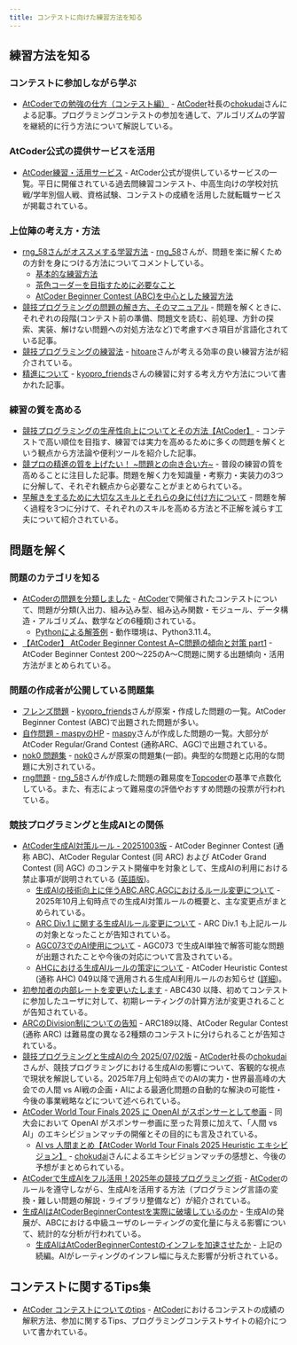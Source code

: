 ```yaml
---
title: コンテストに向けた練習方法を知る
---
```


## 練習方法を知る

### コンテストに参加しながら学ぶ

- [AtCoderでの勉強の仕方（コンテスト編）](http://chokudai.hatenablog.com/entry/2014/08/07/212849) - [AtCoder](https://atcoder.jp/)社長の[chokudai](https://twitter.com/chokudai)さんによる記事。プログラミングコンテストの参加を通して、アルゴリズムの学習を継続的に行う方法について解説している。

### AtCoder公式の提供サービスを活用

- [AtCoder練習・活用サービス](https://atcoder.jp/posts/1134) - AtCoder公式が提供しているサービスの一覧。平日に開催されている過去問練習コンテスト、中高生向けの学校対抗戦/学年別個人戦、資格試験、コンテストの成績を活用した就転職サービスが掲載されている。

### 上位陣の考え方・方法

- [rng_58さんがオススメする学習方法](https://twitter.com/rng_58/status/1238824295230361600) - [rng_58](https://twitter.com/rng_58)さんが、問題を楽に解くための方針を身につける方法についてコメントしている。
    - [基本的な練習方法](https://info.atcoder.jp/entry/2023/12/04/103759)
    - [茶色コーダーを目指すために必要なこと](https://info.atcoder.jp/entry/2024/03/18/160342)
    - [AtCoder Beginner Contest (ABC)を中心とした練習方法](https://twitter.com/kyopro_dekomor2/status/1412385847974895620)
- [競技プログラミングの問題の解き方、そのマニュアル](https://kmyk.github.io/blog/blog/2016/06/21/how-to-solve-problems-in-competitive-programming/) - 問題を解くときに、それぞれの段階(コンテスト前の準備、問題文を読む、前処理、方針の探索、実装、解けない問題への対処方法など)で考慮すべき項目が言語化されている記事。
- [競技プログラミングの練習法](https://hitoare.hatenablog.com/entry/2024/07/14/195940) - [hitoare](https://atcoder.jp/users/hitoare)さんが考える効率の良い練習方法が紹介されている。
- [精進について](https://kyopro-friends.hatenablog.com/entry/2020/02/03/202835) - [kyopro_friends](https://atcoder.jp/users/kyopro_friends)さんの練習に対する考え方や方法について書かれた記事。

### 練習の質を高める

- [競技プログラミングの生産性向上についてとその方法【AtCoder】](https://qiita.com/Kota-Y/items/0f3b9206516fe426188a) - コンテストで高い順位を目指す、練習では実力を高めるために多くの問題を解くという観点から方法論や便利ツールを紹介した記事。
- [競プロの精進の質を上げたい！ ~問題との向き合い方~](https://qiita.com/AIris_Solid/items/e9e1817f13e8d15b55ad) - 普段の練習の質を高めることに注目した記事。問題を解く力を知識量・考察力・実装力の3つに分解して、それぞれ観点から必要なことがまとめられている。
- [早解きをするために大切なスキルとそれらの身に付け方について](https://twitter.com/e869120/status/1408803727415255045) - 問題を解く過程を3つに分けて、それぞれのスキルを高める方法と不正解を減らす工夫について紹介されている。

## 問題を解く

### 問題のカテゴリを知る

- [AtCoderの問題を分類しました](https://zenn.dev/koyanagihitoshi?tab=books) - [AtCoder](https://atcoder.jp/)で開催されたコンテストについて、問題が分類(入出力、組み込み型、組み込み関数・モジュール、データ構造・アルゴリズム、数学などの6種類)されている。
    - [Pythonによる解答例](https://github.com/KoyanagiHitoshi/AtCoder-Python-Introduction) - 動作環境は、Python3.11.4。
- [【AtCoder】 AtCoder Beginner Contest A~C問題の傾向と対策 part1](https://qiita.com/darake/items/dd66663b80f6974cd8a9) - AtCoder Beginner Contest 200〜225のA〜C問題に関する出題傾向・活用方法がまとめられている。

### 問題の作成者が公開している問題集

- [フレンズ問題](https://docs.google.com/spreadsheets/d/1IkOQbXnC8Mb9EWuxEACGf2UcponRdk7SHCrQMoK9Ml8/edit?pli=1#gid=0) - [kyopro_friends](https://atcoder.jp/users/kyopro_friends)さんが原案・作成した問題の一覧。AtCoder Beginner Contest (ABC)で出題された問題が多い。
- [自作問題 - maspyのHP](https://maspypy.com/category/%E8%87%AA%E4%BD%9C%E5%95%8F%E9%A1%8C) - [maspy](https://atcoder.jp/users/maspy)さんが作成した問題の一覧。大部分がAtCoder Regular/Grand Contest (通称ARC、AGC)で出題されている。
- [nok0 問題集](https://hackmd.io/@nok0/SkQxZznwh) - [nok0](https://atcoder.jp/users/nok0)さんが原案の問題集(一部)。典型的な問題と応用的な問題に大別されている。
- [rng問題](https://docs.google.com/spreadsheets/d/1-dwOvCUGF7ITCYXg2LUFo0YqvZc7PTNX3jz1USuXuBE/edit#gid=0) - [rng_58](https://twitter.com/rng_58)さんが作成した問題の難易度を[Topcoder](https://www.topcoder.com/)の基準で点数化している。また、有志によって難易度の評価やおすすめ問題の投票が行われている。

### 競技プログラミングと生成AIとの関係

<!-- markdown-link-check-disable -->

- [AtCoder生成AI対策ルール - 20251003版](https://info.atcoder.jp/entry/llm-rules-ja) - AtCoder Beginner Contest (通称 ABC)、AtCoder Regular Contest (同 ARC) および AtCoder Grand Contest (同 AGC) のコンテスト開催中を対象として、生成AIの利用における禁止事項が説明されている ([英語版](https://info.atcoder.jp/entry/llm-rules-en))。
    - [生成AIの技術向上に伴うABC,ARC,AGCにおけるルール変更について](https://atcoder.jp/posts/1567) - 2025年10月上旬時点での生成AI対策ルールの概要と、主な変更点がまとめられている。
    - [ARC Div.1 に関する生成AIルール変更について](https://atcoder.jp/posts/1513) - ARC Div.1 も上記ルールの対象となったことが告知されている。
    - [AGC073でのAI使用について](https://atcoder.jp/posts/1563) - AGC073 で生成AI単独で解答可能な問題が出題されたことや今後の対応について言及されている。
    - [AHCにおける生成AIルールの策定について](https://atcoder.jp/posts/1494) - AtCoder Heuristic Contest (通称 AHC) 049以降で適用される生成AI利用ルールのお知らせ ([詳細](https://info.atcoder.jp/entry/ahc-llm-rules-ja))。
- [初参加者の内部レートを変更いたします](https://atcoder.jp/posts/1591) - ABC430 以降、初めてコンテストに参加したユーザに対して、初期レーティングの計算方法が変更されることが告知されている。
- [ARCのDivision制についての告知](https://atcoder.jp/posts/1364) - ARC189以降、AtCoder Regular Contest (通称 ARC) は難易度の異なる2種類のコンテストに分けられることが告知されている。
- [競技プログラミングと生成AIの今 2025/07/02版](https://chokudai.hatenablog.com/entry/2025/07/02/151841) - [AtCoder](https://atcoder.jp/)社長の[chokudai](https://x.com/chokudai)さんが、競技プログラミングにおける生成AIの影響について、客観的な視点で現状を解説している。2025年7月上旬時点でのAIの実力・世界最高峰の大会での人間 vs AI戦の企画・AIによる最適化問題の自動的な解決の可能性・今後の事業戦略などについて述べられている。
- [AtCoder World Tour Finals 2025 に OpenAI がスポンサーとして参画](https://prtimes.jp/main/html/rd/p/000000059.000028415.html) - 同大会において OpenAI がスポンサー参画に至った背景に加えて、「人間 vs AI」のエキシビジョンマッチの開催とその目的にも言及されている。
    - [AI vs 人間まとめ【AtCoder World Tour Finals 2025 Heuristic エキシビジョン】](https://chokudai.hatenablog.com/entry/2025/07/21/190935) - [chokudai](https://x.com/chokudai)さんによるエキシビジョンマッチの感想と、今後の予想がまとめられている。
- [AtCoderで生成AIをフル活用！2025年の競技プログラミング術](https://qiita.com/toast-uz/items/98a4ff7fd63a061ef18d) - [AtCoder](https://atcoder.jp/)のルールを遵守しながら、生成AIを活用する方法（プログラミング言語の変換・難しい問題の解説・ライブラリ整備など）が紹介されている。
- [生成AIはAtCoderBeginnerContestを実際に破壊しているのか](https://qiita.com/sirsoldano/items/cccb48c7201ed1de099f) - 生成AIの発展が、ABCにおける中級ユーザのレーティングの変化量に与える影響について、統計的な分析が行われている。
    - [生成AIはAtCoderBeginnerContestのインフレを加速させたか](https://qiita.com/sirsoldano/items/ad3d05e4a37759850445) - 上記の続編。AIがレーティングのインフレ幅に与えた影響が分析されている。

<!-- markdown-link-check-enable -->

## コンテストに関するTips集

- [AtCoder コンテストについてのtips](https://qiita.com/drken/items/8a6f139158cde8a61dce) - [AtCoder](https://atcoder.jp/)におけるコンテストの成績の解釈方法、参加に関するTips、プログラミングコンテストサイトの紹介について書かれている。
